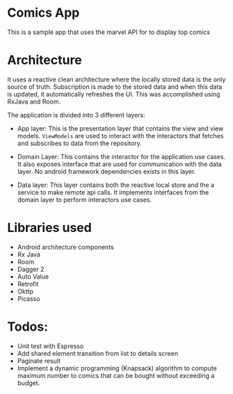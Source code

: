 # Comics App
This is a sample app that uses the marvel API for to display top comics

# Architecture
It uses a reactive clean architecture where the locally stored data is the only source of truth. Subscription is
made to the stored data and when this data is updated, it automatically refreshes the UI. This was accomplished using
RxJava and Room.

The application is divided into 3 different layers:

* App layer: This is the presentation layer that contains the view and view models. `ViewModels` are used to
interact with the interactors that fetches and subscribes to data from the repository.

* Domain Layer: This contains the interactor for the application use cases. It also exposes interface that are used for
communication with the data layer. No android framework dependencies exists in this layer.

* Data layer: This layer contains both the reactive local store and the a service to make remote api calls. It implements
interfaces from the domain layer to perform interactors use cases.

 # Libraries used
 * Android architecture components
 * Rx Java
 * Room
 * Dagger 2
 * Auto Value
 * Retrofit
 * Okttp
 * Picasso

 # Todos:

 * Unit test with Espresso
 * Add shared element transition from list to details screen
 * Paginate result
 * Implement a dynamic programming (Knapsack) algorithm to compute maximum number to comics that can be bought without
 exceeding a budget.
